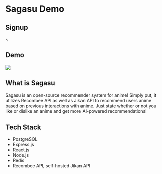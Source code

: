 # Sagasu Demo

## Signup

~[](SignUp.gif)

## Demo

![](Demo.gif)

## What is Sagasu

Sagasu is an open-source recommender system for anime! Simply put, it utilizes Recombee API as well as Jikan API to recommend users anime based on previous interactions with anime. Just state whether or not you like or dislike an anime and get more AI-powered recommendations!

## Tech Stack

- PostgreSQL
- Express.js
- React.js
- Node.js
- Redis
- Recombee API, self-hosted Jikan API
